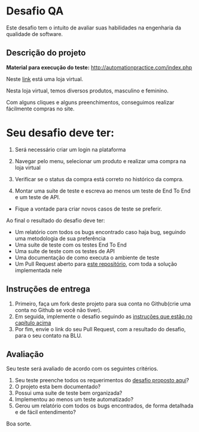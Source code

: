# Desafio QA

Este desafio tem o intuito de avaliar suas habilidades na engenharia da qualidade de software.

## Descrição do projeto

**Material para execução do teste:** http://automationpractice.com/index.php

Neste [link](http://automationpractice.com/index.php) está uma loja virtual.

Nesta loja virtual, temos diversos produtos, masculino e feminino.

Com alguns cliques e alguns preenchimentos, conseguimos realizar fácilmente compras no site.

# Seu desafio deve ter:

1. Será necessário criar um login na plataforma

2. Navegar pelo menu, selecionar um produto e realizar uma compra na loja virtual

3. Verificar se o status da compra está correto no histórico da compra.

4. Montar uma suíte de teste e escreva ao menos um teste de End To End e um teste de API.

* Fique a vontade para criar novos casos de teste se preferir.

Ao final o resultado do desafio deve ter:

- Um relatório com todos os bugs encontrado caso haja bug, seguindo uma metodologia de sua preferência
- Uma suíte de teste com os testes End To End
- Uma suíte de teste com os testes de API
- Uma documentação de como executa o ambiente de teste
- Um Pull Request aberto para [este repositório](https://github.com/Pagnet/desafio-qa), com toda a solução implementada nele

## Instruções de entrega

1. Primeiro, faça um fork deste projeto para sua conta no Github(crie uma conta no Github se você não tiver).
2. Em seguida, implemente o desafio seguindo as [instruções que estão no capítulo acima](#desafio)
3. Por fim, envie o link do seu Pull Request, com a resultado do desafio, para o seu contato na BLU.

## Avaliação

Seu teste será avaliado de acordo com os seguintes critérios.

1. Seu teste preenche todos os requerimentos do [desafio proposto aqui](#desafio)?
2. O projeto esta bem documentado?
3. Possui uma suíte de teste bem organizada?
4. Implementou ao menos um teste automatizado?
5. Gerou um relatório com todos os bugs encontrados, de forma detalhada e de fácil entendimento?

Boa sorte.
